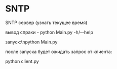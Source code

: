 # SNTP
SNTP сервер (узнать текущее время)

вывод спраки - python Main.py -h/--help

запуск:\npython Main.py

после запуска будет ожидать запрос от клиента:

python client.py
